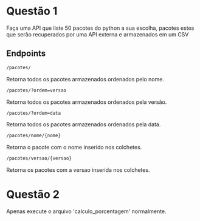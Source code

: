 # Questão 1

Faça uma API que liste 50 pacotes do python a sua escolha, pacotes 
estes que serão recuperados por uma API externa e armazenados em um CSV

## Endpoints

```bash
/pacotes/
```
Retorna todos os pacotes armazenados ordenados pelo nome.

```bash
/pacotes/?ordem=versao
```

Retorna todos os pacotes armazenados ordenados pela versão.

```bash
/pacotes/?ordem=data
```

Retorna todos os pacotes armazenados ordenados pela data.

```bash
/pacotes/nome/{nome}
```

Retorna o pacote com o nome inserido nos colchetes.

```bash
/pacotes/versao/{versao}
```

Retorna os pacotes com a versao inserida nos colchetes.

# Questão 2

Apenas execute o arquivo 'calculo_porcentagem' normalmente.
